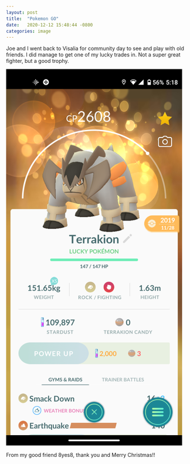 ```yaml
---
layout: post
title:  "Pokemon GO"
date:   2020-12-12 15:48:44 -0800
categories: image
---
```


Joe and I went back to Visalia for community day to see and play with old friends. I did manage to get one of my lucky trades in. Not a super great fighter, but a good trophy.

![terrakion.png](/images/terrakion.png)

From my good friend 8yes8, thank you and Merry Christmas!!
 
